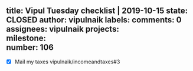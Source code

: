 title:	Vipul Tuesday checklist | 2019-10-15
state:	CLOSED
author:	vipulnaik
labels:	
comments:	0
assignees:	vipulnaik
projects:	
milestone:	
number:	106
--
- [x] Mail my taxes vipulnaik/incomeandtaxes#3
